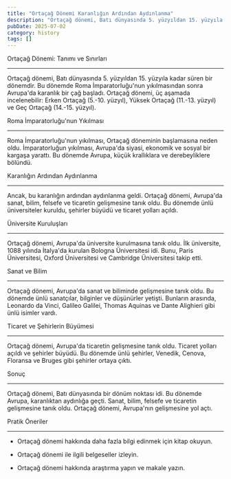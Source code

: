 ```yaml
---
title: "Ortaçağ Dönemi Karanlığın Ardından Aydınlanma"
description: "Ortaçağ dönemi, Batı dünyasında 5. yüzyıldan 15. yüzyıla kadar süren bir dönemdir. Bu dönemde Roma İmparatorluğunun yıkılmasından sonra Avrupada karanlık bir..."
pubDate: 2025-07-02
category: history
tags: []
---
```


Ortaçağ Dönemi: Tanımı ve Sınırları

-------------------------------------

Ortaçağ dönemi, Batı dünyasında 5. yüzyıldan 15. yüzyıla kadar süren bir dönemdir. Bu dönemde Roma İmparatorluğu'nun yıkılmasından sonra Avrupa'da karanlık bir çağ başladı. Ortaçağ dönemi, üç aşamada incelenebilir: Erken Ortaçağ (5.-10. yüzyıl), Yüksek Ortaçağ (11.-13. yüzyıl) ve Geç Ortaçağ (14.-15. yüzyıl).

Roma İmparatorluğu'nun Yıkılması

-----------------------------

Roma İmparatorluğu'nun yıkılması, Ortaçağ döneminin başlamasına neden oldu. İmparatorluğun yıkılması, Avrupa'da siyasi, ekonomik ve sosyal bir kargaşa yarattı. Bu dönemde Avrupa, küçük krallıklara ve derebeyliklere bölündü.

Karanlığın Ardından Aydınlanma

---------------------------

Ancak, bu karanlığın ardından aydınlanma geldi. Ortaçağ dönemi, Avrupa'da sanat, bilim, felsefe ve ticaretin gelişmesine tanık oldu. Bu dönemde ünlü üniversiteler kuruldu, şehirler büyüdü ve ticaret yolları açıldı.

Üniversite Kuruluşları

--------------------

Ortaçağ dönemi, Avrupa'da üniversite kurulmasına tanık oldu. İlk üniversite, 1088 yılında İtalya'da kurulan Bologna Üniversitesi idi. Bunu, Paris Üniversitesi, Oxford Üniversitesi ve Cambridge Üniversitesi takip etti.

Sanat ve Bilim

-------------

Ortaçağ dönemi, Avrupa'da sanat ve biliminde gelişmesine tanık oldu. Bu dönemde ünlü sanatçılar, bilginler ve düşünürler yetişti. Bunların arasında, Leonardo da Vinci, Galileo Galilei, Thomas Aquinas ve Dante Alighieri gibi ünlü isimler vardı.

Ticaret ve Şehirlerin Büyümesi

-----------------------------

Ortaçağ dönemi, Avrupa'da ticaretin gelişmesine tanık oldu. Ticaret yolları açıldı ve şehirler büyüdü. Bu dönemde ünlü şehirler, Venedik, Cenova, Floransa ve Bruges gibi şehirler ortaya çıktı.

Sonuç

------

Ortaçağ dönemi, Batı dünyasında bir dönüm noktası idi. Bu dönemde Avrupa, karanlıktan aydınlığa geçti. Sanat, bilim, felsefe ve ticaretin gelişmesine tanık oldu. Ortaçağ dönemi, Avrupa'nın gelişmesine yol açtı.

Pratik Öneriler

----------------

* Ortaçağ dönemi hakkında daha fazla bilgi edinmek için kitap okuyun.

* Ortaçağ dönemi ile ilgili belgeseller izleyin.

* Ortaçağ dönemi hakkında araştırma yapın ve makale yazın.